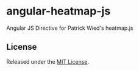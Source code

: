 # angular-heatmap-js
Angular JS Directive for Patrick Wied's heatmap.js

## License
Released under the [MIT License](http://www.opensource.org/licenses/MIT).